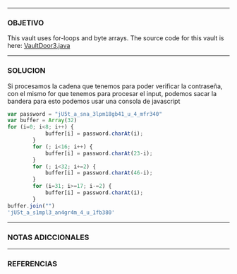 ----
### OBJETIVO 
This vault uses for-loops and byte arrays. The source code for this vault is here: [VaultDoor3.java](https://jupiter.challenges.picoctf.org/static/a648ca6dd275b9454c5d0de6d0f6efd3/VaultDoor3.java)

---
### SOLUCION
Si procesamos la cadena que tenemos para poder verificar la contraseña, con el mismo for que tenemos para procesar el input, podemos sacar la bandera
para esto podemos usar una consola de javascript

``` js
var password = "jU5t_a_sna_3lpm18gb41_u_4_mfr340"
var buffer = Array(32)
for (i=0; i<8; i++) {
            buffer[i] = password.charAt(i);
        }
        for (; i<16; i++) {
            buffer[i] = password.charAt(23-i);
        }
        for (; i<32; i+=2) {
            buffer[i] = password.charAt(46-i);
        }
        for (i=31; i>=17; i-=2) {
            buffer[i] = password.charAt(i);
        }
buffer.join("")
'jU5t_a_s1mpl3_an4gr4m_4_u_1fb380'
```
---
### NOTAS ADICCIONALES

---
### REFERENCIAS
